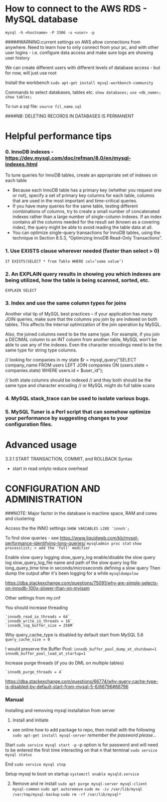 # How to connect to the AWS RDS - MySQL database
`mysql -h <hostname> -P 3306 -u <user> -p`

#####WARNING:current settings on AWS allow connections from anywhere. Need to learn how to only connect from your pc, and with other user logins - i.e. configure data access and make sure logs are showing user history 

We can create different users with different levels of database access - but for now, will just use root

Install the workbench
`sudo apt-get install mysql-workbench-community`

Commands to select databases, tables etc.
`show databases;`
`use <db_name>;`
`show tables;`

To run a sql file:
`source fil_name.sql`

####NB: DELETING RECORDS IN DATABASES IS PERMANENT

# Helpful performance tips
### 0. InnoDB indexes - https://dev.mysql.com/doc/refman/8.0/en/mysql-indexes.html
To tune queries for InnoDB tables, create an appropriate set of indexes on each table
 - Because each InnoDB table has a primary key (whether you request one or not), specify a set of primary key columns for each table, columns that are used in the most important and time-critical queries.
 -  If you have many queries for the same table, testing different combinations of columns, try to create a small number of concatenated indexes rather than a large number of single-column indexes. If an index contains all the columns needed for the result set (known as a covering index), the query might be able to avoid reading the table data at all.
  - You can optimize single-query transactions for InnoDB tables, using the technique in Section 8.5.3, “Optimizing InnoDB Read-Only Transactions”.

### 1. Use EXISTS clause wherever needed (faster than select > 0)
`If EXISTS(SELECT * from Table WHERE col=’some value’)`

### 2. An EXPLAIN query results in showing you which indexes are being utilized, how the table is being scanned, sorted, etc.
`EXPLAIN SELECT`

### 3. Index and use the same column types for joins
Another vital tip of MySQL best practices – if your application has many JOIN queries, make sure that the columns you join by are indexed on both tables. This affects the internal optimization of the join operation by MySQL.

Also, the joined columns need to be the same type. For example, if you join a DECIMAL column to an INT column from another table, MySQL won’t be able to use any of the indexes. Even the character encodings need to be the same type for string type columns.

// looking for companies in my state
	$r = mysql_query("SELECT company_name FROM users
	LEFT JOIN companies ON (users.state = companies.state)
	WHERE users.id = $user_id");

// both state columns should be indexed
// and they both should be the same type and character encoding
// or MySQL might do full table scans

### 4. MySQL stack_trace can be used to isolate various bugs. 

### 5. MySQL Tuner is a Perl script that can somehow optimize your performance by suggesting changes to your configuration files.

# Advanced usage
3.3.1 START TRANSACTION, COMMIT, and ROLLBACK Syntax
 - start in read onlyto reduce overhead

# CONFIGURATION AND ADMINISTRATION
###NOTE: Major factor in the database is machine space, RAM and cores and clustering

Access the the INNO settings
`SHOW VARIABLES LIKE 'inno%';`

To find slow queries - see https://www.liquidweb.com/kb/mysql-performance-identifying-long-queries/
`mysqladmin proc stat`
`show processlist; > add the 'full' modifier`

Enable slow query logging 
	slow_query_log		enable/disable the slow query log
	slow_query_log_file	name and path of the slow query log file
	long_query_time		time in seconds/microseconds defining a slow query
Then dump the output after it's been logging for a while
	`mysqldumpslow`

https://dba.stackexchange.com/questions/75091/why-are-simple-selects-on-innodb-100x-slower-than-on-myisam

Other settings from my.cnf

You should increase threading

	`innodb_read_io_threads = 64`
	`innodb_write_io_threads = 16`
	`innodb_log_buffer_size = 256M`

Why query_cache_type is disabled by default start from MySQL 5.6
`query_cache_size = 0`

I would preserve the Buffer Pool:
	`innodb_buffer_pool_dump_at_shutdown=1`
	`innodb_buffer_pool_load_at_startup=1`

Increase purge threads (if you do DML on multiple tables)

	`innodb_purge_threads = 4`

https://dba.stackexchange.com/questions/66774/why-query-cache-type-is-disabled-by-default-start-from-mysql-5-6/66796#66796


### Manual
Installing and removing mysql installation from server

1. Install and initiate
 - see online how to add package to repo, then install with the following 
`sudo apt-get install mysql-server`
*_remember the password please..._*

Start
`sudo service mysql start -p`
-p option is for password and will need to be entered the first time interacting on that n that terminal
`sudo service mysql status`

End
`sudo service mysql stop`

Setup mysql to boot on startup
`systemctl enable mysqld.service`

2. Remove and re install
	`sudo apt purge mysql-server mysql-client mysql-common`
	`sudo apt autoremove`
	`sudo mv -iv /var/lib/mysql /var/tmp/mysql-backup`
	`sudo rm -rf /var/lib/mysql*`
